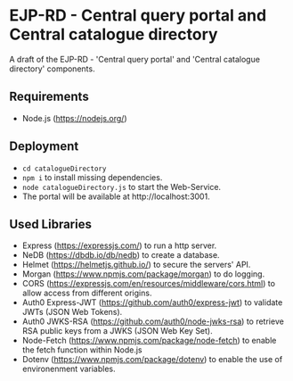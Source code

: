 # EJP-RD - Central query portal and Central catalogue directory

A draft of the EJP-RD - 'Central query portal' and 'Central catalogue directory' components.

## Requirements

- Node.js (https://nodejs.org/)

## Deployment

- `cd catalogueDirectory`
- `npm i` to install missing dependencies.
- `node catalogueDirectory.js` to start the Web-Service.
- The portal will be available at http://localhost:3001.

## Used Libraries

- Express (https://expressjs.com/) to run a http server.
- NeDB (https://dbdb.io/db/nedb) to create a database.
- Helmet (https://helmetjs.github.io/) to secure the servers' API.
- Morgan (https://www.npmjs.com/package/morgan) to do logging.
- CORS (https://expressjs.com/en/resources/middleware/cors.html) to allow access from different origins.
- Auth0 Express-JWT (https://github.com/auth0/express-jwt) to validate JWTs (JSON Web Tokens).
- Auth0 JWKS-RSA (https://github.com/auth0/node-jwks-rsa) to retrieve RSA public keys from a JWKS (JSON Web Key Set).
- Node-Fetch (https://www.npmjs.com/package/node-fetch) to enable the fetch function within Node.js
- Dotenv (https://www.npmjs.com/package/dotenv) to enable the use of environenment variables.

